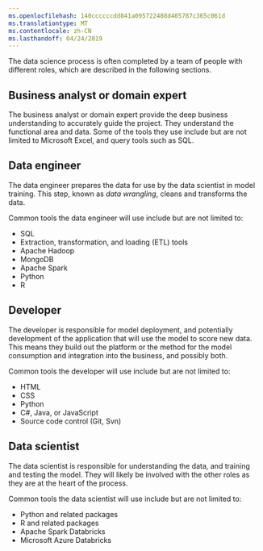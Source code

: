 ```yaml
---
ms.openlocfilehash: 140ccccccdd841a095722488d405787c365c061d
ms.translationtype: MT
ms.contentlocale: zh-CN
ms.lasthandoff: 04/24/2019
---
```

The data science process is often completed by a team of people with different roles, which are described in the following sections.

## <a name="business-analyst-or-domain-expert"></a>Business analyst or domain expert

The business analyst or domain expert provide the deep business understanding to accurately guide the project. They understand the functional area and data. Some of the tools they use include but are not limited to Microsoft Excel, and query tools such as SQL.

## <a name="data-engineer"></a>Data engineer

The data engineer prepares the data for use by the data scientist in model training. This step, known as *data wrangling*, cleans and transforms the data.

Common tools the data engineer will use include but are not limited to:

- SQL
- Extraction, transformation, and loading (ETL) tools
- Apache Hadoop
- MongoDB
- Apache Spark
- Python
- R

## <a name="developer"></a>Developer

The developer is responsible for model deployment, and potentially development of the application that will use the model to score new data. This means they build out the platform or the method for the model consumption and integration into the business, and possibly both.

Common tools the developer will use include but are not limited to:

- HTML
- CSS
- Python
- C#, Java, or JavaScript
- Source code control (Git, Svn)

## <a name="data-scientist"></a>Data scientist

The data scientist is responsible for understanding the data, and training and testing the model. They will likely be involved with the other roles as they are at the heart of the process.

Common tools the data scientist will use include but are not limited to:

- Python and related packages
- R and related packages
- Apache Spark Databricks
- Microsoft Azure Databricks
